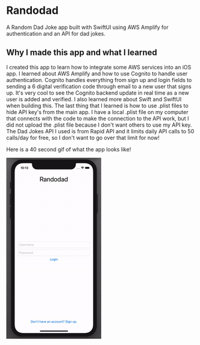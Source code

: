 # Randodad
A Random Dad Joke app built with SwiftUI using AWS Amplify for authentication and an API for dad jokes.

## Why I made this app and what I learned

I created this app to learn how to integrate some AWS services into an iOS app. I learned about AWS Amplify and how to use Cognito to handle user authentication. Cognito handles everything from sign up and login fields to sending a 6 digital verification code through email to a new user that signs up. It's very cool to see the Cognito backend update in real time as a new user is added and verified. I also learned more about Swift and SwiftUI when building this. The last thing that I learned is how to use .plist files to hide API key's from the main app. I have a local .plist file on my computer that connects with the code to make the connection to the API work, but I did not upload the .plist file because I don't want others to use my API key. The Dad Jokes API I used is from Rapid API and it limits daily API calls to 50 calls/day for free, so I don't want to go over that limit for now! 


Here is a 40 second gif of what the app looks like!

![](Randodad.gif)